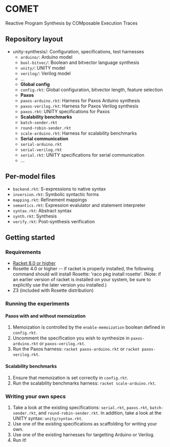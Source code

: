 # COMET
Reactive Program Synthesis by COMposable Execution Traces

## Repository layout
* unity-synthesis/: Configuration, specifications, test harnesses
    * `arduino/`: Arduino model
    * `bool-bitvec/`: Boolean and bitvector language synthesis
    * `unity/`: UNITY model
    * `verilog/`: Verilog model
    * ...
    * **Global config**
    * `config.rkt`: Global configuration, bitvector length, feature selection
    * **Paxos**
    * `paxos-arduino.rkt`: Harness for Paxos Arduino synthesis
    * `paxos-verilog.rkt`: Harness for Paxos Verilog synthesis
    * `paxos.rkt`: UNITY specifications for Paxos
    * **Scalability benchmarks**
    * `batch-sender.rkt`
    * `round-robin-sender.rkt`
    * `scale-arduino.rkt`: Harness for scalability benchmarks
    * **Serial communication**
    * `serial-arduino.rkt`
    * `serial-verilog.rkt`
    * `serial.rkt`: UNITY specifications for serial communication
    * ...

## Per-model files
* `backend.rkt`: S-expressions to native syntax
* `inversion.rkt`: Symbolic syntactic forms
* `mapping.rkt`: Refinement mappings
* `semantics.rkt`: Expression evalulator and statement interpreter
* `syntax.rkt`: Abstract syntax
* `synth.rkt`: Synthesis
* `verify.rkt`: Post-synthesis verification

## Getting started

### Requirements
* <a href = "https://download.racket-lang.org/releases/8.1/">Racket 8.0 or higher</a>
* Rosette 4.0 or higher -- if racket is properly installed, the following command should will install Rosette: 'raco pkg install rosette'. (Note: if an earlier version of racket is installed on your system, be sure to explicitly use the later version you installed.)
* Z3 (included with Rosette distribution)

### Running the experiments

#### Paxos with and without memoization

1. Memoization is controlled by the `enable-memoization` boolean defined in `config.rkt`.
2. Uncomment the specification you wish to synthesize in `paxos-arduino.rkt` or `paxos-verilog.rkt`.
2. Run the Paxos harness: `racket paxos-arduino.rkt` or `racket paxos-verilog.rkt`.

#### Scalability benchmarks

1. Ensure that memoization is set correctly in `config.rkt`.
2. Run the scalability benchmarks harness: `racket scale-arduino.rkt`.

### Writing your own specs

1. Take a look at the existing specifications: `serial.rkt`, `paxos.rkt`, `batch-sender.rkt`, and `round-robin-sender.rkt`. In addition, take a look at the UNITY syntax: `unity/syntax.rkt`.
2. Use one of the existing specifications as scaffolding for writing your own.
3. Use one of the existing harnesses for targetting Arduino or Verilog.
4. Run it!
